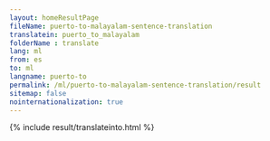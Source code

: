 ```yaml
---
layout: homeResultPage
fileName: puerto-to-malayalam-sentence-translation
translatein: puerto_to_malayalam
folderName : translate
lang: ml
from: es
to: ml
langname: puerto-to
permalink: /ml/puerto-to-malayalam-sentence-translation/result
sitemap: false
nointernationalization: true
---
```

{% include result/translateinto.html %}

<script src="/js/result/translation.js" data-foldername="{{page.folderName}}" data-lang="{{page.lang}}"></script>
